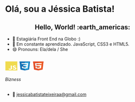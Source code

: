 <h1>Olá, sou a Jéssica Batista!</h1>
<h2 align="center">Hello, World! :earth_americas:</h2>




- 🔭  Estagiária Front End na Globo :) 
- 🌱  Em constante aprendizado. JavaScript, CSS3 e HTML5.
- 😄 Pronouns: Ela/dela  /  She

 <div style="display: inline_block"><br>
 <img align="center" alt="Jehs-Js" height="30" width="40" src="https://raw.githubusercontent.com/devicons/devicon/master/icons/javascript/javascript-plain.svg">
 <img align="center" alt="Jehs-CSS" height="30" width="40" src="https://raw.githubusercontent.com/devicons/devicon/master/icons/css3/css3-original.svg">
 <img align="center" alt="Jehs-HTML" height="30" width="40" src="https://raw.githubusercontent.com/devicons/devicon/master/icons/html5/html5-original.svg">
 
 </div>
 
 ###### Bizness

- :email: jessicabatistateixeiraa@gmail.com

 

 
 
 
